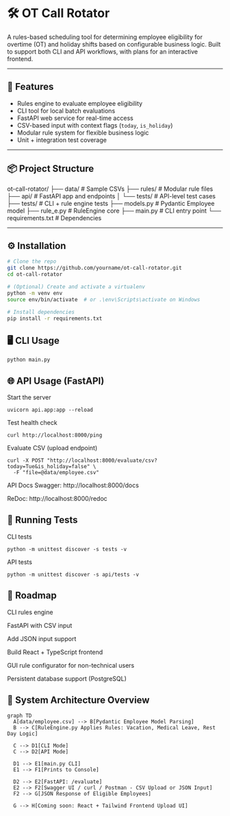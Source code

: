 # 🛠️ OT Call Rotator

A rules-based scheduling tool for determining employee eligibility for overtime (OT) and holiday shifts based on configurable business logic. Built to support both CLI and API workflows, with plans for an interactive frontend.

---

## 🚀 Features

- Rules engine to evaluate employee eligibility
- CLI tool for local batch evaluations
- FastAPI web service for real-time access
- CSV-based input with context flags (`today`, `is_holiday`)
- Modular rule system for flexible business logic
- Unit + integration test coverage

---

## 📦 Project Structure

ot-call-rotator/
├── data/ # Sample CSVs
├── rules/ # Modular rule files
├── api/ # FastAPI app and endpoints
│ └── tests/ # API-level test cases
├── tests/ # CLI + rule engine tests
├── models.py # Pydantic Employee model
├── rule_e.py # RuleEngine core
├── main.py # CLI entry point
└── requirements.txt # Dependencies

---

## ⚙️ Installation

```bash
# Clone the repo
git clone https://github.com/yourname/ot-call-rotator.git
cd ot-call-rotator

# (Optional) Create and activate a virtualenv
python -m venv env
source env/bin/activate  # or .\env\Scripts\activate on Windows

# Install dependencies
pip install -r requirements.txt
```

## 🖥️ CLI Usage
```
python main.py
```

## 🌐 API Usage (FastAPI)

Start the server
```
uvicorn api.app:app --reload
```

Test health check
```
curl http://localhost:8000/ping
```

Evaluate CSV (upload endpoint)
```
curl -X POST "http://localhost:8000/evaluate/csv?today=Tue&is_holiday=false" \
  -F "file=@data/employee.csv"
```

API Docs
Swagger: http://localhost:8000/docs

ReDoc: http://localhost:8000/redoc


## 🧪 Running Tests
CLI tests
```
python -m unittest discover -s tests -v
```

API tests
```
python -m unittest discover -s api/tests -v
```

## 📅 Roadmap
 CLI rules engine

 FastAPI with CSV input

 Add JSON input support

 Build React + TypeScript frontend

 GUI rule configurator for non-technical users

 Persistent database support (PostgreSQL)

## 🧭 System Architecture Overview

```mermaid
graph TD
  A[data/employee.csv] --> B[Pydantic Employee Model Parsing]
  B --> C[RuleEngine.py Applies Rules: Vacation, Medical Leave, Rest Day Logic]

  C --> D1[CLI Mode]
  C --> D2[API Mode]

  D1 --> E1[main.py CLI]
  E1 --> F1[Prints to Console]

  D2 --> E2[FastAPI: /evaluate]
  E2 --> F2[Swagger UI / curl / Postman - CSV Upload or JSON Input]
  F2 --> G[JSON Response of Eligible Employees]

  G --> H[Coming soon: React + Tailwind Frontend Upload UI]

